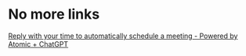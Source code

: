 # No more links

<ins>Reply with your time to automatically schedule a meeting - Powered by Atomic + ChatGPT</ins>